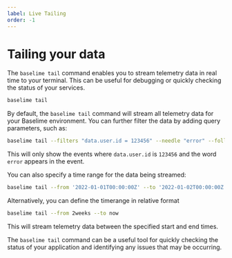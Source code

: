 ```yaml
---
label: Live Tailing
order: -1
---
```


# Tailing your data

The `baselime tail` command enables you to stream telemetry data in real time to your terminal. This can be useful for debugging or quickly checking the status of your services.

```bash # :icon-terminal: terminal
baselime tail
```

By default, the `baselime tail` command will stream all telemetry data for your Baselime environment. You can further filter the data by adding query parameters, such as:

```bash # :icon-terminal: terminal
baselime tail --filters "data.user.id = 123456" --needle "error" --follow
```

This will only show the events where `data.user.id` is `123456` and the word `error` appears in the event.

You can also specify a time range for the data being streamed:

```bash # :icon-terminal: terminal
baselime tail --from '2022-01-01T00:00:00Z' --to '2022-01-02T00:00:00Z'
```

Alternatively, you can define the timerange in relative format

```bash # :icon-terminal: terminal
baselime tail --from 2weeks --to now
```

This will stream telemetry data between the specified start and end times.

The `baselime tail` command can be a useful tool for quickly checking the status of your application and identifying any issues that may be occurring.